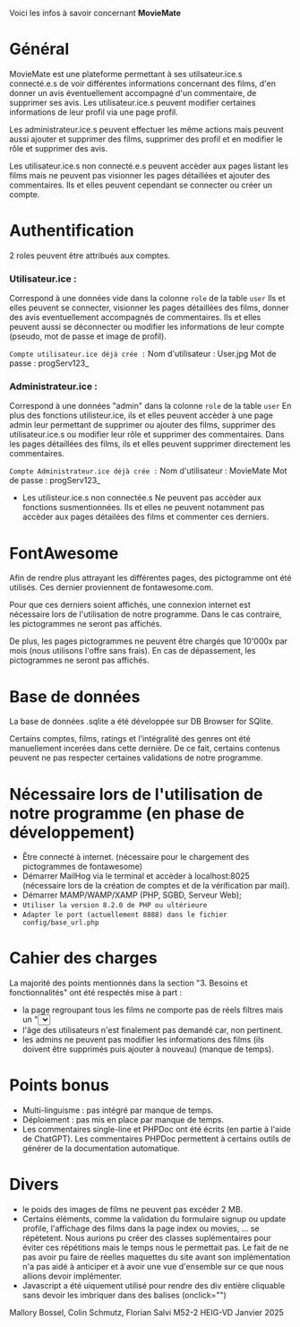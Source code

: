 Voici les infos à savoir concernant **MovieMate**

# Général
MovieMate est une plateforme permettant à ses utilsateur.ice.s connecté.e.s de voir différentes informations concernant des films, d'en donner un avis éventuellement accompagné d'un commentaire, de supprimer ses avis. Les utilisateur.ice.s peuvent modifier certaines informations de leur profil via une page profil.

Les administrateur.ice.s peuvent effectuer les même actions mais peuvent aussi ajouter et supprimer des films, supprimer des profil et en modifier le rôle et supprimer des avis.

Les utilisateur.ice.s non connecté.e.s peuvent accèder aux pages listant les films mais ne peuvent pas visionner les pages détaillées et ajouter des commentaires. Ils et elles peuvent cependant se connecter ou créer un compte.

# Authentification

2 roles peuvent être attribués aux comptes.

### Utilisateur.ice :
Correspond à une données vide dans la colonne `role` de la table `user`
Ils et elles peuvent se connecter, visionner les pages détaillées des films, donner des avis eventuellement accompagnés de commentaires.
Ils et elles peuvent aussi se déconnecter ou modifier les informations de leur compte (pseudo, mot de passe et image de profil).

`Compte utilisateur.ice déjà crée :`
Nom d'utilisateur : User.jpg
Mot de passe : progServ123_

### Administrateur.ice :
Correspond à une données "admin" dans la colonne `role` de la table `user`
En plus des fonctions utilisteur.ice, ils et elles peuvent accèder à une page admin leur permettant de supprimer ou ajouter des films, supprimer des utilisateur.ice.s ou modifier leur rôle et supprimer des commentaires. Dans les pages détaillées des films, ils et elles peuvent supprimer directement les commentaires.

`Compte Administrateur.ice déjà crée :`
Nom d'utilisateur : MovieMate
Mot de passe : progServ123_

- Les utilisteur.ice.s non connectée.s
Ne peuvent pas accèder aux fonctions susmentionnées. Ils et elles ne peuvent notamment pas accèder aux pages détailées des films et commenter ces derniers.

# FontAwesome

Afin de rendre plus attrayant les différentes pages, des pictogramme ont été utilisés. Ces dernier proviennent de fontawesome.com.

Pour que ces derniers soient affichés, une connexion internet est nécessaire lors de l'utilisation de notre programme. Dans le cas contraire, les pictogrammes ne seront pas affichés.

De plus, les pages pictogrammes ne peuvent être chargés que 10'000x par mois (nous utilisons l'offre sans frais). En cas de dépassement, les pictogrammes ne seront pas affichés.

# Base de données

La base de données .sqlite a été développée sur DB Browser for SQlite.

Certains comptes, films, ratings et l'intégralité des genres ont été manuellement incerées dans cette dernière. De ce fait, certains contenus peuvent ne pas respecter certaines validations de notre programme.

# Nécessaire lors de l'utilisation de notre programme (en phase de développement)

- Être connecté à internet. (nécessaire pour le chargement des pictogrammes de fontawesome)
- Démarrer MailHog via le terminal et accèder à localhost:8025 (nécessaire lors de la création de comptes et de la vérification par mail).
- Démarrer MAMP/WAMP/XAMP (PHP, SGBD, Serveur Web);
- `Utiliser la version 8.2.0 de PHP ou ultérieure`
- `Adapter le port (actuellement 8888) dans le fichier config/base_url.php`

# Cahier des charges

La majorité des points mentionnés dans la section "3. Besoins et fonctionnalités" ont été respectés mise à part :
- la page regroupant tous les films ne comporte pas de réels filtres mais un "<select>" permettant de modifier l'ordre d'afficage (ORDER BY)
- l'âge des utilisateurs n'est finalement pas demandé car, non pertinent.
- les admins ne peuvent pas modifier les informations des films (ils doivent être supprimés puis ajouter à nouveau) (manque de temps).

# Points bonus

- Multi-linguisme : pas intégré par manque de temps.
- Déploiement : pas mis en place par manque de temps.
- Les commentaires single-line et PHPDoc ont été écrits (en partie à l'aide de ChatGPT). Les commentaires PHPDoc permettent à certains outils de générer de la documentation automatique.

# Divers

- le poids des images de films ne peuvent pas excéder 2 MB.
- Certains éléments, comme la validation du formulaire signup ou update profile, l'affichage des films dans la page index ou movies, … se répètetent. Nous aurions pu créer des classes suplémentaires pour éviter ces répétitions mais le temps nous le permettait pas. Le fait de ne pas avoir pu faire de réelles maquettes du site avant son implémentation n'a pas aidé à anticiper et à avoir une vue d'ensemble sur ce que nous allions devoir implémenter.
- Javascript a été uiquement utilisé pour rendre des div entière cliquable sans devoir les imbriquer dans des balises <a> (onclick="")

Mallory Bossel, Colin Schmutz, Florian Salvi
M52-2
HEIG-VD
Janvier 2025
